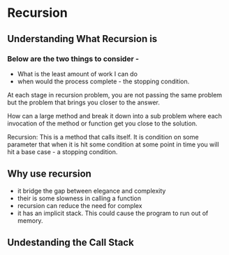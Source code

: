 # Recursion
## Understanding What Recursion is

### Below are the two things to consider -
* What is the least amount of work I can do
* when would the process complete - the stopping condition.

At each stage in recursion problem, you are not passing the same problem but the problem that brings you closer to the answer.

How can a large method and break it down into a sub problem where each invocation of the method or function get you close to the solution.

Recursion: This is a method that calls itself. It is condition on some parameter that when it is hit some condition at some point in time you will hit a base case - a stopping condition.

## Why use recursion
* it bridge the gap between elegance and complexity
* their is some slowness in calling a function
* recursion can reduce the need for complex
* it has an implicit stack. This could cause the program to run out of memory.

## Undestanding the Call Stack

